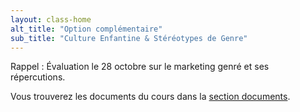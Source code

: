 ```yaml
---
layout: class-home
alt_title: "Option complémentaire"
sub_title: "Culture Enfantine & Stéréotypes de Genre"
---
```



Rappel : Évaluation le 28 octobre sur le marketing genré et ses répercutions. 

Vous trouverez les documents du cours dans la [section documents](./documents).

